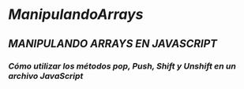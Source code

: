 # **_ManipulandoArrays_**

## **_MANIPULANDO ARRAYS EN JAVASCRIPT_**

### **_Cómo utilizar los métodos pop, Push, Shift y Unshift en un archivo JavaScript_**
